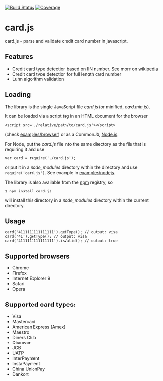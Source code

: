 [![Build Status](https://travis-ci.org/coffeedriven/card.js.png)](https://travis-ci.org/coffeedriven/card.js)
[![Coverage](https://codeclimate.com/github/coffeedriven/card.js/badges/coverage.svg)](https://codeclimate.com/github/coffeedriven/card.js)

# card.js
card.js - parse and validate credit card number in javascript.

## Features

  - Credit card type detection based on IIN number. See more on [wikipedia](http://en.wikipedia.org/wiki/Bank_card_number#Issuer_identification_number_.28IIN.29)
  - Credit card type detection for full length card number
  - Luhn algorithm validation
  
## Loading

The library is the single JavaScript file *card.js* (or minified, *card.min.js*).   

It can be loaded via a script tag in an HTML document for the browser

    <script src='./relative/path/to/card.js'></script>
   
(check [examples/browser](examples/browser)) or as a CommonJS, [Node.js](http://nodejs.org).

For Node, put the *card.js* file into the same directory as the file that is requiring it and use

    var card = require('./card.js'); 

or put it in a *node_modules* directory within the directory and use `require('card.js')`. See example in [examples/nodejs](examples/nodejs).

The library is also available from the [npm](https://npmjs.org/) registry, so

    $ npm install card.js

will install this directory in a *node_modules* directory within the current directory.  

## Usage

```
card('4111111111111111').getType(); // output: visa
card('41').getType(); // output: visa
card('4111111111111111').isValid(); // output: true
```

## Supported browsers

  - Chrome
  - Firefox
  - Internet Explorer 9
  - Safari
  - Opera
  
## Supported card types:
 
 - Visa
 - Mastercard
 - American Express (Amex)
 - Maestro
 - Diners Club
 - Discover
 - JCB
 - UATP
 - InterPayment
 - InstaPayment
 - China UnionPay
 - Dankort
